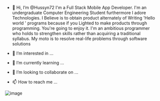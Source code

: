 - 👋 Hi, I’m @Hussyn72
I'm a Full Stack Mobile App Developer. I'm an undergraduate Computer Engineering Student furthermore I adore Technologies. I Believe is to obtain product alternately of Writing 'Hello world ' programs because if you Lighted to make products through programming. You're going to enjoy it. I'm an ambitious programmer who holds to strengthen skills rather than acquiring a traditional syllabus. My moto is to resolve real-life problems through software solutions



- 👀 I’m interested in ...
- 🌱 I’m currently learning ...
- 💞️ I’m looking to collaborate on ...
- 📫 How to reach me ...

<!---
Hussyn72/Hussyn72 is a ✨ special ✨ repository because its `README.md` (this file) appears on your GitHub profile.
You can click the Preview link to take a look at your changes.
--->


![image](https://user-images.githubusercontent.com/61690043/169075493-868d7204-e8f0-4dfb-b46a-63ad8f03c061.png)
